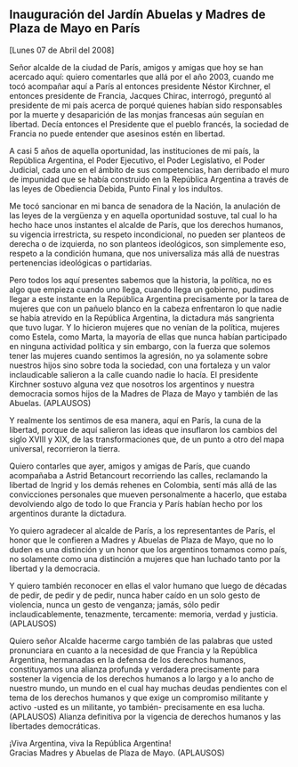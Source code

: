 Inauguración del Jardín Abuelas y Madres de Plaza de Mayo en París
------------------------------------------------------------------

[Lunes 07 de Abril del 2008]

Señor alcalde de la ciudad de París, amigos y amigas que hoy se han
acercado aquí: quiero comentarles que allá por el año 2003, cuando me
tocó acompañar aquí a París al entonces presidente Néstor Kirchner, el
entonces presidente de Francia, Jacques Chirac, interrogó, preguntó al
presidente de mi país acerca de porqué quienes habían sido responsables
por la muerte y desaparición de las monjas francesas aún seguían en
libertad. Decía entonces el Presidente que el pueblo francés, la
sociedad de Francia no puede entender que asesinos estén en libertad.

A casi 5 años de aquella oportunidad, las instituciones de mi país, la
República Argentina, el Poder Ejecutivo, el Poder Legislativo, el Poder
Judicial, cada uno en el ámbito de sus competencias, han derribado el
muro de impunidad que se había construido en la República Argentina a
través de las leyes de Obediencia Debida, Punto Final y los indultos.

Me tocó sancionar en mi banca de senadora de la Nación, la anulación de
las leyes de la vergüenza y en aquella oportunidad sostuve, tal cual lo
ha hecho hace unos instantes el alcalde de París, que los derechos
humanos, su vigencia irrestricta, su respeto incondicional, no pueden
ser planteos de derecha o de izquierda, no son planteos ideológicos, son
simplemente eso, respeto a la condición humana, que nos universaliza más
allá de nuestras pertenencias ideológicas o partidarias.

Pero todos los aquí presentes sabemos que la historia, la política, no
es algo que empieza cuando uno llega, cuando llega un gobierno, pudimos
llegar a este instante en la República Argentina precisamente por la
tarea de mujeres que con un pañuelo blanco en la cabeza enfrentaron lo
que nadie se había atrevido en la República Argentina, la dictadura más
sangrienta que tuvo lugar. Y lo hicieron mujeres que no venían de la
política, mujeres como Estela, como Marta, la mayoría de ellas que nunca
habían participado en ninguna actividad política y sin embargo, con la
fuerza que solemos tener las mujeres cuando sentimos la agresión, no ya
solamente sobre nuestros hijos sino sobre toda la sociedad, con una
fortaleza y un valor inclaudicable salieron a la calle cuando nadie lo
hacía. El presidente Kirchner sostuvo alguna vez que nosotros los
argentinos y nuestra democracia somos hijos de la Madres de Plaza de
Mayo y también de las Abuelas. (APLAUSOS)

Y realmente los sentimos de esa manera, aquí en París, la cuna de la
libertad, porque de aquí salieron las ideas que insuflaron los cambios
del siglo XVIII y XIX, de las transformaciones que, de un punto a otro
del mapa universal, recorrieron la tierra.

Quiero contarles que ayer, amigos y amigas de París, que cuando
acompañaba a Astrid Betancourt recorriendo las calles, reclamando la
libertad de Ingrid y los demás rehenes en Colombia, sentí más allá de
las convicciones personales que mueven personalmente a hacerlo, que
estaba devolviendo algo de todo lo que Francia y París habían hecho por
los argentinos durante la dictadura.

Yo quiero agradecer al alcalde de París, a los representantes de París,
el honor que le confieren a Madres y Abuelas de Plaza de Mayo, que no lo
duden es una distinción y un honor que los argentinos tomamos como país,
no solamente como una distinción a mujeres que han luchado tanto por la
libertad y la democracia.

Y quiero también reconocer en ellas el valor humano que luego de décadas
de pedir, de pedir y de pedir, nunca haber caído en un solo gesto de
violencia, nunca un gesto de venganza; jamás, sólo pedir
inclaudicablemente, tenazmente, tercamente: memoria, verdad y justicia.
(APLAUSOS)

Quiero señor Alcalde hacerme cargo también de las palabras que usted
pronunciara en cuanto a la necesidad de que Francia y la República
Argentina, hermanadas en la defensa de los derechos humanos,
constituyamos una alianza profunda y verdadera precisamente para
sostener la vigencia de los derechos humanos a lo largo y a lo ancho de
nuestro mundo, un mundo en el cual hay muchas deudas pendientes con el
tema de los derechos humanos y que exige un compromiso militante y
activo -usted es un militante, yo también- precisamente en esa lucha.
(APLAUSOS) Alianza definitiva por la vigencia de derechos humanos y las
libertades democráticas.

¡Viva Argentina, viva la República Argentina!\
 Gracias Madres y Abuelas de Plaza de Mayo. (APLAUSOS)

 

 
